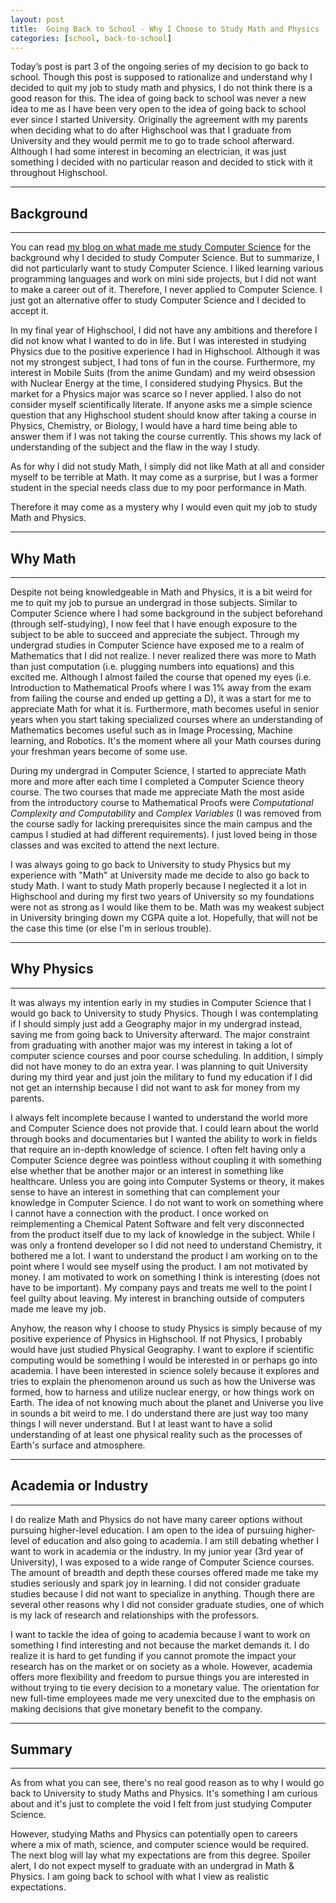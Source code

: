 ```yaml
---
layout: post
title:  Going Back to School - Why I Choose to Study Math and Physics
categories: [school, back-to-school]
---
```


Today’s post is part 3 of the ongoing series of my decision to go back to school. 
Though this post is supposed to rationalize and understand why I decided to quit my job to study math and physics, I do not think there is a good reason for this.
The idea of going back to school was never a new idea to me as I have been very open to the idea of going back to school ever since I started University. 
Originally the agreement with my parents when deciding what to do after Highschool was that I graduate from University and they would permit me to go to trade school afterward. 
Although I had some interest in becoming an electrician, it was just something I decided with no particular reason and decided to stick with it throughout Highschool.

---

## Background

---

You can read [my blog on what made me study Computer Science](../my-personal-journey-in-choosing-what-to-do-after-high-school) 
for the background why I decided to study Computer Science. But to summarize, 
I did not particularly want to study Computer Science. I liked learning 
various programming languages and work on mini side projects, but I did not 
want to make a career out of it. Therefore, I never applied to 
Computer Science. I just got an alternative offer to study Computer Science 
and I decided to accept it.

In my final year of Highschool, I did not have any ambitions and therefore 
I did not know what I wanted to do in life. But I was interested in studying 
Physics due to the positive experience I had in Highschool. Although it 
was not my strongest subject, I had tons of fun in the course. Furthermore, 
my interest in Mobile Suits (from the anime Gundam) and my weird obsession 
with Nuclear Energy at the time, I considered studying Physics. But the 
market for a Physics major was scarce so I never applied. I also do not 
consider myself scientifically literate. If anyone asks me a simple science 
question that any Highschool student should know after taking a course in 
Physics, Chemistry, or Biology, I would have a hard time being able to answer 
them if I was not taking the course currently. This shows my lack of 
understanding of the subject and the flaw in the way I study.

As for why I did not study Math, I simply did not like 
Math at all and consider myself to be terrible at Math. It may come as a 
surprise, but I was a former student in the special needs 
class due to my poor performance in Math.

Therefore it may come as a mystery why I would even quit my job to study 
Math and Physics.

---

## Why Math

---

Despite not being knowledgeable in Math and Physics, it is a bit weird for 
me to quit my job to pursue an undergrad in those subjects. Similar to 
Computer Science where I had some background in the subject beforehand 
(through self-studying), I now feel that I have enough exposure to the subject 
to be able to succeed and appreciate the subject. Through my undergrad studies 
in Computer Science have exposed me to a realm of Mathematics that I did not 
realize. I never realized there was more to Math than just computation (i.e. 
plugging numbers into equations) and this excited me. Although I almost failed 
the course that opened my eyes (i.e. Introduction to Mathematical Proofs 
where I was 1% away from the exam from failing the course and ended up getting 
a D), it was a start for me to appreciate Math for what it is. Furthermore, 
math becomes useful in senior years when you start taking specialized courses 
where an understanding of Mathematics becomes useful such as in Image 
Processing, Machine learning, and Robotics. It's the moment where all your 
Math courses during your freshman years become of some use.

During my undergrad in Computer Science, I started to appreciate Math more and 
more after each time I completed a Computer Science theory course. The two 
courses that made me appreciate Math the most aside from the introductory 
course to Mathematical Proofs were <i>Computational Complexity and Computability</i> 
and <i>Complex Variables</i> (I was removed from the course sadly for lacking 
prerequisites since the main campus and the campus I studied at had different 
requirements). I just loved being in those classes and was excited to 
attend the next lecture.

I was always going to go back to University to study Physics but my experience 
with "Math" at University made me decide to also go back to study Math. I want 
to study Math properly because I neglected it a lot in Highschool and during 
my first two years of University so my foundations were not as strong as I 
would like them to be. Math was my weakest subject in University bringing 
down my CGPA quite a lot. Hopefully, that will not be the case this time 
(or else I'm in serious trouble).

---

## Why Physics

---

It was always my intention early in my studies in Computer Science that I 
would go back to University to study Physics. Though I was contemplating if 
I should simply just add a Geography major in my undergrad instead, saving me 
from going back to University afterward. The major constraint from graduating 
with another major was my interest in taking a lot of computer science 
courses and poor course scheduling. In addition, I simply did not have money 
to do an extra year. I was planning to quit University during my third 
year and just join the military to fund my education if I did not get an 
internship because I did not want to ask for money from my parents.

I always felt incomplete because I wanted to understand the world more and 
Computer Science does not provide that. I could learn about the world through 
books and documentaries but I wanted the ability to work in fields that 
require an in-depth knowledge of science. I often felt having only a 
Computer Science degree was pointless without coupling it with something 
else whether that be another major or an interest in something like 
healthcare. Unless you are going into Computer Systems or theory, it makes 
sense to have an interest in something that can complement your knowledge 
in Computer Science. I do not want to work on something where I cannot 
have a connection with the product. I once worked on reimplementing a 
Chemical Patent Software and felt very disconnected from the product itself 
due to my lack of knowledge in the subject. While I was only a frontend 
developer so I did not need to understand Chemistry, it bothered me a lot. I 
want to understand the product I am working on to the point where I would see 
myself using the product. I am not motivated by money. I am motivated to work 
on something I think is interesting (does not have to be important). My 
company pays and treats me well to the point I feel guilty about leaving. 
My interest in branching outside of computers made me leave my job.

Anyhow, the reason why I choose to study Physics is simply because of my 
positive experience of Physics in Highschool. If not Physics, I probably 
would have just studied Physical Geography. I want to explore if scientific 
computing would be something I would be interested in or perhaps go into 
academia. I have been interested in science solely because it explores 
and tries to explain the phenomenon around us such as how the Universe was 
formed, how to harness and utilize nuclear energy, or how things work on 
Earth. The idea of not knowing much about the planet and Universe you live in 
sounds a bit weird to me. I do understand there are just way too many things 
I will never understand. But I at least want to have a solid understanding of 
at least one physical reality such as the processes of Earth's surface and 
atmosphere.

---

## Academia or Industry

---

I do realize Math and Physics do not have many career options without 
pursuing higher-level education. I am open to the idea of pursuing 
higher-level of education and also going to academia. 
I am still debating whether I 
want to work in academia or the industry. 
In my junior year (3rd year of University), 
I was exposed to a wide range of Computer Science courses. 
The amount of breadth and depth these courses offered made me take my 
studies seriously and spark joy in learning. 
I did not consider graduate studies because I did not want to specialize in 
anything. Though there are several other reasons why I did not consider 
graduate studies, one of which is my lack of research and 
relationships with the professors.

I want to tackle the idea of going to academia because I want to work on 
something I find interesting and not because the market demands it. 
I do realize it is hard to get funding if you cannot promote the impact your 
research has on the market or on society as a whole. 
However, academia offers more flexibility and freedom to pursue things 
you are interested in without trying to tie every decision to a 
monetary value. The orientation for new full-time employees made me very 
unexcited due to the emphasis on making decisions that give monetary benefit 
to the company.

---

## Summary

---

As from what you can see, there's no real good reason as to why I would 
go back to University to study Maths and Physics. It's something I am curious 
about and it's just to complete the void I felt from just studying Computer 
Science. 

However, studying Maths and Physics can potentially open to careers 
where a mix of math, science, and computer science would be required. The 
next blog will lay what my expectations are from this degree. Spoiler alert, 
I do not expect myself to graduate with an undergrad in Math & Physics. I am 
going back to school with what I view as realistic expectations.

